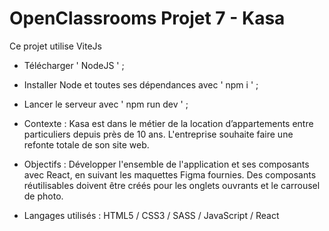# OpenClassrooms Projet 7 - Kasa

Ce projet utilise ViteJs

+ Télécharger ' NodeJS ' ;

+ Installer Node et toutes ses dépendances avec ' npm i ' ;

+ Lancer le serveur avec ' npm run dev ' ;

+ Contexte :
Kasa est dans le métier de la location d’appartements entre particuliers depuis près de 10 ans. L'entreprise souhaite faire une refonte totale de son site web.

+ Objectifs :
Développer l'ensemble de l'application et ses composants avec React, en suivant les maquettes Figma fournies. Des composants réutilisables doivent être créés pour les onglets ouvrants et le carrousel de photo.

+ Langages utilisés :
HTML5 / CSS3 / SASS / JavaScript / React
